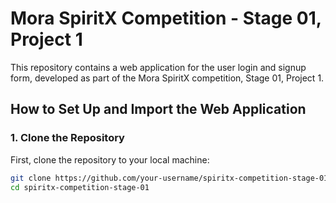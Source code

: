 # Mora SpiritX Competition - Stage 01, Project 1

This repository contains a web application for the user login and signup form, developed as part of the Mora SpiritX competition, Stage 01, Project 1.

## How to Set Up and Import the Web Application

### 1. Clone the Repository
First, clone the repository to your local machine:

```bash
git clone https://github.com/your-username/spiritx-competition-stage-01.git
cd spiritx-competition-stage-01


